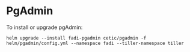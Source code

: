 # PgAdmin

To install or upgrade pgAdmin:

```
helm upgrade --install fadi-pgadmin cetic/pgadmin -f helm/pgadmin/config.yml --namespace fadi --tiller-namespace tiller
```

